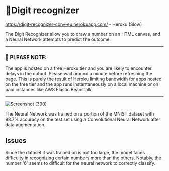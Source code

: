 # 🔢Digit recognizer

https://digit-recognizer-conv-eu.herokuapp.com/ - Heroku (Slow)
<p>The Digit Recognizer allow you to draw a number on an HTML canvas, and a Neural Network attempts to predict the outcome.</p>

<hr>

### 🛑 PLEASE NOTE:

The app is hosted on a free Heroku tier and you are likely to encounter delays in the output. Please wait around a minute before refreshing the page. This is purely the result of Heroku limiting bandwidth for apps hosted on the free tier and the app runs instantaneously on a local machine or on paid instances like AWS Elastic Beanstalk.
<hr>

![Screenshot (390)](https://user-images.githubusercontent.com/68558063/109596251-ddd5df00-7b3b-11eb-8a7e-ea9ed7727fd3.png)

The Neural Network was trained on a portion of the MNIST dataset with 98.7% accuracy on the test set using a Convolutional Neural Network after data augmentation.

## Issues
Since the dataset it was trained on is not too large, the model faces difficulty in recognizing certain numbers more than the others. Notably, the number '6' seems to difficult for the neural network to correctly classify.
